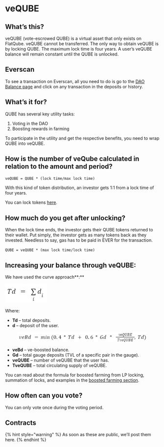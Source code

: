 # veQUBE

## What’s this?

veQUBE (vote-escrowed QUBE) is a virtual asset that only exists on FlatQube. veQUBE cannot be transferred. The only way to obtain veQUBE is by locking QUBE. The maximum lock time is four years. A user’s veQUBE balance will remain constant until the QUBE is unlocked.

## Everscan

To see a transaction on Everscan, all you need to do is go to the [DAO Balance page](../interface/dao-balance.md) and click on any transaction in the deposits or history.

## What’s it for?

QUBE has several key utility tasks:&#x20;

1. Voting in the DAO&#x20;
2. Boosting rewards in farming

To participate in the utility and get the respective benefits, you need to wrap QUBE into veQUBE.

## How is the number of veQube calculated in relation to the amount and period?

`veQUBE = QUBE * (lock time/max lock time)`

With this kind of token distribution, an investor gets 1:1 from a lock time of four years.

You can lock tokens [here](https://app.flatqube.io/dao/balance).

## How much do you get after unlocking?

When the lock time ends, the investor gets their QUBE tokens returned to their wallet. Put simply, the investor gets as many tokens back as they invested. Needless to say, gas has to be paid in EVER for the transaction.

`QUBE = veQUBE * (max lock time/lock time)`

## **Increasing your balance through veQUBE:**

We have used the curve approach**:**

****<img src="../../../.gitbook/assets/image (17).png" alt="" data-size="original">****

Where:

* **Td** – total deposits.&#x20;
* **d** – deposit of the user.

<figure><img src="../../../.gitbook/assets/image (1).png" alt=""><figcaption></figcaption></figure>

* **veBd** – ve-boosted balance.
* **Gd** – total gauge deposits (TVL of a specific pair in the gauge).
* **veQUBE** – number of veQUBE that the user has.
* **TveQUBE** – total circulating supply of veQUBE.

You can read about the formula for boosted farming from LP locking, summation of locks, and examples in the [boosted farming section](boosted-farming.md).

## How often can you vote?

You can only vote once during the voting period.

## Contracts

{% hint style="warning" %}
As soon as these are public, we’ll post them here.
{% endhint %}
